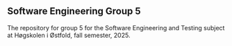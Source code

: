 ## Software Engineering Group 5
The repository for group 5 for the Software Engineering and Testing subject at Høgskolen i Østfold, fall semester, 2025.
